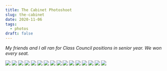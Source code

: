 ```yaml
---
title: The Cabinet Photoshoot
slug: the-cabinet
date: 2020-11-06
tags:
  - photos
draft: false
---
```


*My friends and I all ran for Class Council positions in senior year. We won every seat.*

![](/assets/the-cabinet-DSC00288.jpg)
![](/assets/the-cabinet-DSC00292.jpg)
![](/assets/the-cabinet-DSC00300.jpg)
![](/assets/the-cabinet-DSC00301.jpg)
![](/assets/the-cabinet-DSC00310.jpg)
![](/assets/the-cabinet-DSC00316.jpg)
![](/assets/the-cabinet-DSC00337.jpg)
![](/assets/the-cabinet-DSC00341.jpg)
![](/assets/the-cabinet-DSC00344.jpg)
![](/assets/the-cabinet-DSC00354.jpg)
![](/assets/the-cabinet-DSC00360.jpg)
![](/assets/the-cabinet-DSC00370.jpg)
![](/assets/the-cabinet-DSC00374.jpg)
![](/assets/the-cabinet-DSC00384.jpg)
![](/assets/the-cabinet-DSC00388.jpg)
![](/assets/the-cabinet-DSC00414.jpg)
